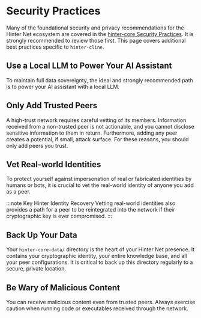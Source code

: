 # Security Practices

Many of the foundational security and privacy recommendations for the Hinter Net ecosystem are covered in the [hinter-core Security Practices](../hinter-core/security-practices.md).
It is strongly recommended to review those first.
This page covers additional best practices specific to `hinter-cline`.

## Use a Local LLM to Power Your AI Assistant

To maintain full data sovereignty, the ideal and strongly recommended path is to power your AI assistant with a local LLM.

## Only Add Trusted Peers

A high-trust network requires careful vetting of its members.
Information received from a non-trusted peer is not actionable, and you cannot disclose sensitive information to them in return.
Furthermore, adding any peer creates a potential, if small, attack surface.
For these reasons, you should only add peers you trust.

## Vet Real-world Identities

To protect yourself against impersonation of real or fabricated identities by humans or bots, it is crucial to vet the real-world identity of anyone you add as a peer.

:::note Key Hinter Identity Recovery
Vetting real-world identities also provides a path for a peer to be reintegrated into the network if their cryptographic key is ever compromised.
:::

## Back Up Your Data

Your `hinter-core-data/` directory is the heart of your Hinter Net presence.
It contains your cryptographic identity, your entire knowledge base, and all your peer configurations.
It is critical to back up this directory regularly to a secure, private location.

## Be Wary of Malicious Content

You can receive malicious content even from trusted peers.
Always exercise caution when running code or executables received through the network.
